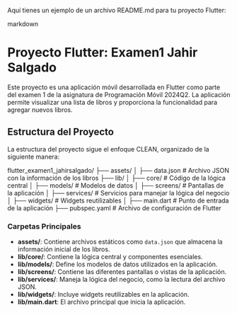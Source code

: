 Aquí tienes un ejemplo de un archivo README.md para tu proyecto Flutter:

markdown
# Proyecto Flutter: Examen1 Jahir Salgado

Este proyecto es una aplicación móvil desarrollada en Flutter como parte del examen 1 de la asignatura de Programación Móvil 2024Q2. La aplicación permite visualizar una lista de libros y proporciona la funcionalidad para agregar nuevos libros.

## Estructura del Proyecto

La estructura del proyecto sigue el enfoque CLEAN, organizado de la siguiente manera:


flutter_examen1_jahirsalgado/
├── assets/
│   ├── data.json            # Archivo JSON con la información de los libros
├── lib/
│   ├── core/                # Código de la lógica central
│   ├── models/              # Modelos de datos
│   ├── screens/             # Pantallas de la aplicación
│   ├── services/            # Servicios para manejar la lógica del negocio
│   ├── widgets/             # Widgets reutilizables
│   ├── main.dart            # Punto de entrada de la aplicación
├── pubspec.yaml             # Archivo de configuración de Flutter


### Carpetas Principales

- **assets/**: Contiene archivos estáticos como `data.json` que almacena la información inicial de los libros.
- **lib/core/**: Contiene la lógica central y componentes esenciales.
- **lib/models/**: Define los modelos de datos utilizados en la aplicación.
- **lib/screens/**: Contiene las diferentes pantallas o vistas de la aplicación.
- **lib/services/**: Maneja la lógica del negocio, como la lectura del archivo JSON.
- **lib/widgets/**: Incluye widgets reutilizables en la aplicación.
- **lib/main.dart**: El archivo principal que inicia la aplicación.
